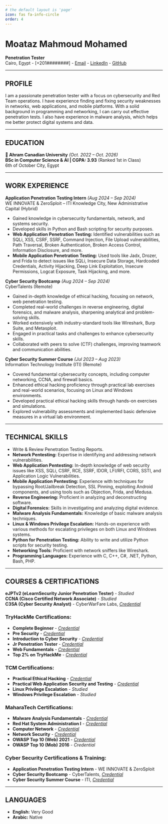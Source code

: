 ```yaml
---
# the default layout is 'page'
icon: fas fa-info-circle
order: 4
---
```


<!-- > Add Markdown syntax content to file `_tabs/about.md`{: .filepath } and it will show up on this page.
{: .prompt-tip } -->

# Moataz Mahmoud Mohamed
**Penetration Tester**  
Cairo, Egypt - [+201########] - [Email](mailto:Moataz404Mahmoud@gmail.com) - [LinkedIn](https://www.linkedin.com/in/0xmoataz/) - [GitHub](https://github.com/MoatazMahmoud404)

---

## PROFILE

I am a passionate penetration tester with a focus on cybersecurity and Red Team operations. I have experience finding and fixing security weaknesses in networks, web applications, and mobile platforms. With a solid background in programming and networking, I can carry out effective penetration tests. I also have experience in malware analysis, which helps me better protect digital systems and data.

---

## EDUCATION 

**🍁 Ahram Canadian University**  _(Oct. 2022 – Oct. 2026)_  
**BSc in Computer Science & AI | CGPA: 3.93** (Ranked 1st in Class)  
6th of October City, Egypt  

---

## WORK EXPERIENCE

**Application Penetration Testing Intern**  _(Aug 2024 – Sep 2024)_  
WE INNOVATE & ZeroSploit – ITI Knowledge City, New Administrative Capital (Hybrid)  

- Gained knowledge in cybersecurity fundamentals, network, and systems security.
- Developed skills in Python and Bash scripting for security purposes.
- **Web Application Penetration Testing:** Identified vulnerabilities such as SQLi, XSS, CSRF, SSRF, Command Injection, File Upload vulnerabilities, Path Traversal, Broken Authentication, Broken Access Control, Information Disclosure, and more.
- **Mobile Application Penetration Testing:** Used tools like Jadx, Drozer, and Frida to detect issues like SQLi, Insecure Data Storage, Hardcoded Credentials, Activity Hijacking, Deep Link Exploitation, Insecure Permissions, Logcat Exposure, Task Hijacking, and more.

**Cyber Security Bootcamp**  _(Aug 2024 – Sep 2024)_  
CyberTalents (Remote)  

- Gained in-depth knowledge of ethical hacking, focusing on network, web penetration testing.
- Completed real-world challenges in reverse engineering, digital forensics, and malware analysis, sharpening analytical and problem-solving skills.
- Worked extensively with industry-standard tools like Wireshark, Burp Suite, and Metasploit.
- Engaged in practical tasks and challenges to enhance cybersecurity skills.
- Collaborated with peers to solve (CTF) challenges, improving teamwork and communication abilities.

**Cyber Security Summer Course**  _(Jul 2023 – Aug 2023)_  
Information Technology Institute (ITI) (Remote)  

- Covered fundamental cybersecurity concepts, including computer networking, CCNA, and firewall basics.
- Enhanced ethical hacking proficiency through practical lab exercises and real-world scenarios, focusing on Linux and Windows environments.
- Developed practical ethical hacking skills through hands-on exercises and simulations.
- Explored vulnerability assessments and implemented basic defensive measures in a virtual lab environment.

---

## TECHNICAL SKILLS 

- Write & Review Penetration Testing Reports.
- **Network Pentesting:** Expertise in identifying and addressing network vulnerabilities.
- **Web Application Pentesting:** In-depth knowledge of web security issues like XSS, SQLi, CSRF, RCE, SSRF, IDOR, LFI/RFI, CORS, SSTI, and Application Logic Vulnerabilities.
- **Mobile Application Pentesting:** Experience with techniques for bypassing Root/Jailbreak Detection, SSL Pinning, exploiting Android components, and using tools such as Objection, Frida, and Medusa.
- **Reverse Engineering:** Proficient in analyzing and deconstructing software.
- **Digital Forensics:** Skills in investigating and analyzing digital evidence.
- **Malware Analysis Fundamentals:** Knowledge of basic malware analysis techniques.
- **Linux & Windows Privilege Escalation:** Hands-on experience with various methods for escalating privileges on both Linux and Windows systems.
- **Python for Penetration Testing:** Ability to write and utilize Python scripts for security testing.
- **Networking Tools:** Proficient with network sniffers like Wireshark.
- **Programming Languages:** Experience with C, C++, C#, .NET, Python, Bash, PHP.

---

## COURSES & CERTIFICATIONS

**eJPTv2 (eLearnSecurity Junior Penetration Tester)** - _Studied_  
**CCNA (Cisco Certified Network Associate)** - _Studied_  
**C3SA (Cyber Security Analyst)** - CyberWarFare Labs, [_Credential_](https://drive.google.com/file/d/1Z3AhhUvYYRdGZanQRsP2XYQG87DJ72j2/view?usp=sharing)

### TryHackMe Certifications:
- **Complete Beginner** - [_Credential_](https://tryhackme-certificates.s3-eu-west-1.amazonaws.com/THM-6VMIOCXKQA.png)
- **Pre Security** - [_Credential_](https://tryhackme-certificates.s3-eu-west-1.amazonaws.com/THM-F5KXYISZUL.png)
- **Introduction to Cyber Security** - [_Credential_](https://tryhackme-certificates.s3-eu-west-1.amazonaws.com/THM-EPRKVCEJER.png)
- **Jr Penetration Tester** - [_Credential_](https://tryhackme-certificates.s3-eu-west-1.amazonaws.com/THM-P9PJSPXWLH.png)
- **Web Fundamentals** - [_Credential_](https://tryhackme-certificates.s3-eu-west-1.amazonaws.com/THM-MXDTCBJWXK.png)
- **Top 2% on TryHackMe** - [_Credential_](https://tryhackme.com/p/0xReDrag0n)

### TCM Certifications:
- **Practical Ethical Hacking** - [_Credential_](https://drive.google.com/file/d/1UBQAOwK7psuBVTgkyws41ognAoqrN6-2/view?usp=drive_link)
- **Practical Web Application Security and Testing** - [_Credential_](https://drive.google.com/file/d/1dBYS3IPKe4qp9fZGw_yG9PjA-pP3h3Co/view?usp=drive_link)
- **Linux Privilege Escalation** - _Studied_  
- **Windows Privilege Escalation** - _Studied_

### MaharaTech Certifications:
- **Malware Analysis Fundamentals** - [_Credential_](https://maharatech.gov.eg/mod/customcert/verify_certificate.php?contextid=1&code=KUnZvB4vjw&lang=en)
- **Red Hat System Administration I** - [_Credential_](https://maharatech.gov.eg/mod/customcert/verify_certificate.php?contextid=1&code=dsQoYMnlOD&lang=en)
- **Computer Network** - [_Credential_](https://maharatech.gov.eg/mod/customcert/verify_certificate.php?contextid=1&code=QkfOsqDEQb&lang=en)
- **Network Security** - [_Credential_](https://maharatech.gov.eg/mod/customcert/verify_certificate.php?contextid=1&code=F4Rc6M4Oax&lang=en)
- **OWASP Top 10 (Web) 2021** - [_Credential_](https://maharatech.gov.eg/mod/customcert/verify_certificate.php?contextid=1&code=7nHstz1h5d&lang=en)
- **OWASP Top 10 (Mob) 2016** - _Credential_

### Cyber Security Certifications & Training:
- **Application Penetration Testing Intern** - WE INNOVATE & ZeroSploit  
- **Cyber Security Bootcamp** - CyberTalents, [_Credential_](https://drive.google.com/file/d/1MVjfiCghwV4vse4hkgrybKNB5lSJybXo/view?usp=drive_link)
- **Cyber Security Summer Course** - ITI, [_Credential_](https://drive.google.com/file/d/1zpJmbvz5IQ7FKTdIc4JyPWMPMQlncmZO/view?usp=drive_link)

---

## LANGUAGES

- **English:** Very Good  
- **Arabic:** Native
